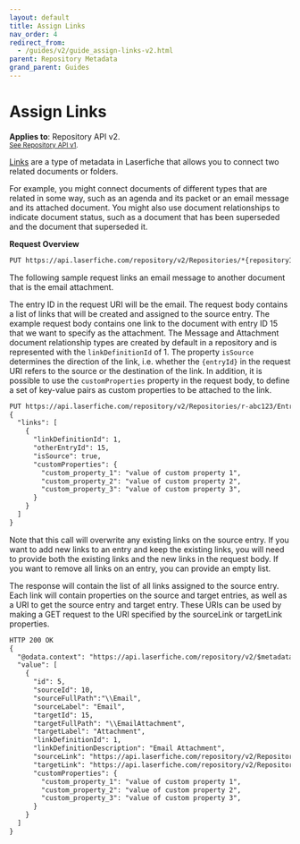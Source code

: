 ```yaml
---
layout: default
title: Assign Links
nav_order: 4
redirect_from:
  - /guides/v2/guide_assign-links-v2.html
parent: Repository Metadata
grand_parent: Guides
---
```


<!--© 2024 Laserfiche.
See LICENSE-DOCUMENTATION and LICENSE-CODE in the project root for license information.-->

# Assign Links
**Applies to**: Repository API v2.
<br/>
<sup>[See Repository API v1](../guide_assign-links-v1/).</sup>

[Links](https://doc.laserfiche.com/laserfiche.documentation/en-us/Default.htm#Links.htm) are a type of metadata in Laserfiche that allows you to connect two related documents or folders.

For example, you might connect documents of different types that are related in some way, such as an agenda and its packet or an email message and its attached document. You might also use document relationships to indicate document status, such as a document that has been superseded and the document that superseded it.

**Request Overview**

```xml
PUT https://api.laserfiche.com/repository/v2/Repositories/*{repositoryId}*/Entries/*{entryId}*/Links
```

The following sample request links an email message to another document that is the email attachment.

The entry ID in the request URI will be the email. The request body contains a list of links that will be created and assigned to the source entry. The example request body contains one link to the document with entry ID 15 that we want to specify as the attachment. The Message and Attachment document relationship types are created by default in a repository and is represented with the `linkDefinitionId` of 1. The property `isSource` determines the direction of the link, i.e. whether the `{entryId}` in the request URI refers to the source or the destination of the link. In addition, it is possible to use the `customProperties` property in the request body, to define a set of key-value pairs as custom properties to be attached to the link.

```xml
PUT https://api.laserfiche.com/repository/v2/Repositories/r-abc123/Entries/10/Links
{
  "links": [
    {
      "linkDefinitionId": 1,
      "otherEntryId": 15,
      "isSource": true,
      "customProperties": {
        "custom_property_1": "value of custom property 1",
        "custom_property_2": "value of custom property 2",
        "custom_property_3": "value of custom property 3",
      }
    }
  ]
}
```

Note that this call will overwrite any existing links on the source entry. If you want to add new links to an entry and keep the existing links, you will need to provide both the existing links and the new links in the request body. If you want to remove all links on an entry, you can provide an empty list.

The response will contain the list of all links assigned to the source entry. Each link will contain properties on the source and target entries, as well as a URI to get the source entry and target entry. These URIs can be used by making a GET request to the URI specified by the sourceLink or targetLink properties.

```xml
HTTP 200 OK
{
  "@odata.context": "https://api.laserfiche.com/repository/v2/$metadata#Collection(Laserfiche.Repository.Link)",
  "value": [
    {
      "id": 5,
      "sourceId": 10,
      "sourceFullPath":"\\Email",
      "sourceLabel": "Email",
      "targetId": 15,
      "targetFullPath": "\\EmailAttachment",
      "targetLabel": "Attachment",
      "linkDefinitionId": 1,
      "linkDefinitionDescription": "Email Attachment",
      "sourceLink": "https://api.laserfiche.com/repository/v2/Repositories/r-abc123/Entries/10",
      "targetLink": "https://api.laserfiche.com/repository/v2/Repositories/r-abc123/Entries/15",
      "customProperties": {
        "custom_property_1": "value of custom property 1",
        "custom_property_2": "value of custom property 2",
        "custom_property_3": "value of custom property 3",
      }
    }
  ]
}
```
